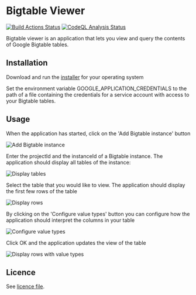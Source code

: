 # Bigtable Viewer

[![Build Actions Status](https://github.com/erikmafo/BigtableViewer/workflows/Build/badge.svg)](https://github.com/erikmafo/BigtableViewer/actions)
[![CodeQL Analysis Status](https://github.com/erikmafo/BigtableViewer/workflows/CodeQL/badge.svg)](https://github.com/erikmafo/BigtableViewer/actions)

Bigtable viewer is an application that lets you view and query the contents of Google Bigtable tables.

## Installation

Download and run the [installer](https://github.com/erikmafo/BigtableViewer/releases/latest) 
for your operating system

Set the environment variable GOOGLE_APPLICATION_CREDENTIALS to the path of a file containing the 
credentials for a service account with access to your Bigtable tables.

## Usage

When the application has started, click on the 'Add Bigtable instance' button

![Add Bigtable instance](https://user-images.githubusercontent.com/11388438/85906811-bf328200-b80f-11ea-9bf3-13fd426f83ba.png)

Enter the projectId and the instanceId of a Bigtable instance. The application 
should display all tables of the instance:

![Display tables](https://user-images.githubusercontent.com/11388438/85920814-4535e380-b877-11ea-9f95-81924eb57691.png)

Select the table that you would like to view. The application should display the first few rows of the table

![Display rows](https://user-images.githubusercontent.com/11388438/85920819-49fa9780-b877-11ea-9df8-d87f9fd3f50c.png)

By clicking on the 'Configure value types' button you can configure how the application should interpret 
the columns in your table

![Configure value types](https://user-images.githubusercontent.com/11388438/85920859-abbb0180-b877-11ea-9d9e-2833feb1f8e1.png)

Click OK and the application updates the view of the table

![Display rows with value types](https://user-images.githubusercontent.com/11388438/85920860-ad84c500-b877-11ea-91c1-bb16ad1d51aa.png)

## Licence

See [licence file](LICENSE).
